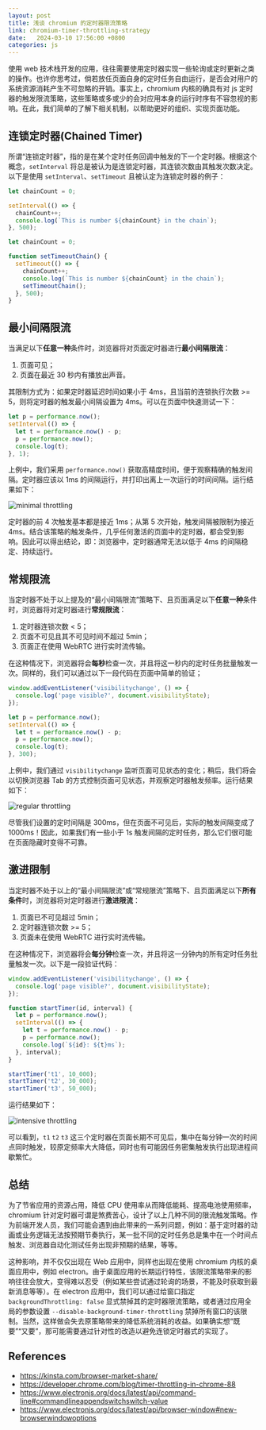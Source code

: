 ```yaml
---
layout: post
title: 浅谈 chromium 的定时器限流策略
link: chromium-timer-throttling-strategy
date:   2024-03-10 17:56:00 +0800
categories: js
---
```


使用 web 技术栈开发的应用，往往需要使用定时器实现一些轮询或定时更新之类的操作。也许你思考过，倘若放任页面自身的定时任务自由运行，是否会对用户的系统资源消耗产生不可忽略的开销。事实上，chromium 内核的确具有对 js 定时器的触发限流策略，这些策略或多或少的会对应用本身的运行时序有不容忽视的影响。在此，我们简单的了解下相关机制，以帮助更好的组织、实现页面功能。

## 连锁定时器(Chained Timer)

所谓“连锁定时器”，指的是在某个定时任务回调中触发的下一个定时器。根据这个概念，`setInterval` 将总是被认为是连锁定时器，其连锁次数由其触发次数决定。以下是使用 `setInterval`、`setTimeout` 且被认定为连锁定时器的例子：

```js
let chainCount = 0;

setInterval(() => {
  chainCount++;
  console.log(`This is number ${chainCount} in the chain`);
}, 500);
```

```js
let chainCount = 0;

function setTimeoutChain() {
  setTimeout(() => {
    chainCount++;
    console.log(`This is number ${chainCount} in the chain`);
    setTimeoutChain();
  }, 500);
}
```

## 最小间隔限流

当满足以下**任意一种**条件时，浏览器将对页面定时器进行**最小间隔限流**：

1. 页面可见；
2. 页面在最近 30 秒内有播放出声音。

其限制方式为：如果定时器延迟时间如果小于 4ms，且当前的连锁执行次数 >= 5，则将定时器的触发最小间隔设置为 4ms。可以在页面中快速测试一下：

```js
let p = performance.now();
setInterval(() => {
  let t = performance.now() - p;
  p = performance.now();
  console.log(t);
}, 1);
```

上例中，我们采用 `performance.now()` 获取高精度时间，便于观察精确的触发间隔。定时器应该以 1ms 的间隔运行，并打印出离上一次运行的时间间隔。运行结果如下：

![minimal throttling](/img/2024-03-10/chromium-timer-throttling-minimal.png)

定时器的前 4 次触发基本都是接近 1ms；从第 5 次开始，触发间隔被限制为接近 4ms。结合该策略的触发条件，几乎任何激活的页面中的定时器，都会受到影响。因此可以得出结论，即：浏览器中，定时器通常无法以低于 4ms 的间隔稳定、持续运行。

## 常规限流

当定时器不处于以上提及的“最小间隔限流”策略下、且页面满足以下**任意一种**条件时，浏览器将对定时器进行**常规限流**：

1. 定时器连锁次数 < 5；
2. 页面不可见且其不可见时间不超过 5min；
3. 页面正在使用 WebRTC 进行实时流传输。

在这种情况下，浏览器将会**每秒**检查一次，并且将这一秒内的定时任务批量触发一次。同样的，我们可以通过以下一段代码在页面中简单的验证；

```js
window.addEventListener('visibilitychange', () => {
  console.log('page visible?', document.visibilityState);
});

let p = performance.now();
setInterval(() => {
  let t = performance.now() - p;
  p = performance.now();
  console.log(t);
}, 300);
```

上例中，我们通过 `visibilitychange` 监听页面可见状态的变化；稍后，我们将会以切换浏览器 Tab 的方式控制页面可见状态，并观察定时器触发频率。运行结果如下：

![regular throttling](/img/2024-03-10/chromium-timer-throttling-regular.png)

尽管我们设置的定时间隔是 300ms，但在页面不可见后，实际的触发间隔变成了 1000ms！因此，如果我们有一些小于 1s 触发间隔的定时任务，那么它们很可能在页面隐藏时变得不可靠。

## 激进限制

当定时器不处于以上的“最小间隔限流”或“常规限流”策略下、且页面满足以下**所有条件**时，浏览器将对定时器进行**激进限流**：

1. 页面已不可见超过 5min；
2. 定时器连锁次数 >= 5；
3. 页面未在使用 WebRTC 进行实时流传输。

在这种情况下，浏览器将会**每分钟**检查一次，并且将这一分钟内的所有定时任务批量触发一次。以下是一段验证代码：

```js
window.addEventListener('visibilitychange', () => {
  console.log('page visible?', document.visibilityState);
});

function startTimer(id, interval) {
  let p = performance.now();
  setInterval(() => {
    let t = performance.now() - p;
    p = performance.now();
    console.log(`${id}: ${t}ms`);
  }, interval);
}

startTimer('t1', 10_000);
startTimer('t2', 30_000);
startTimer('t3', 50_000);
```

运行结果如下：

![intensive throttling](/img/2024-03-10/chromium-timer-throttling-intensive.png)

可以看到，`t1` `t2` `t3` 这三个定时器在页面长期不可见后，集中在每分钟一次的时间点同时触发，较原定频率大大降低，同时也有可能因任务密集触发执行出现进程间歇繁忙。

## 总结

为了节省应用的资源占用，降低 CPU 使用率从而降低能耗、提高电池使用频率，chromium 针对定时器可谓是煞费苦心，设计了以上几种不同的限流触发策略。作为前端开发人员，我们可能会遇到由此带来的一系列问题，例如：基于定时器的动画或业务逻辑无法按预期节奏执行，某一批不同的定时任务总是集中在一个时间点触发、浏览器自动化测试任务出现非预期的结果，等等。

这种影响，并不仅仅出现在 Web 应用中，同样也出现在使用 chromium 内核的桌面应用中，例如 electron。由于桌面应用的长期运行特性，该限流策略带来的影响往往会放大，变得难以忍受（例如某些尝试通过轮询的场景，不能及时获取到最新消息等等）。在 electron 应用中，我们可以通过给窗口指定 `backgroundThrottling: false` 显式禁掉其的定时器限流策略，或者通过应用全局的参数设置 `--disable-background-timer-throttling` 禁掉所有窗口的该限制。当然，这样做会失去原策略带来的降低系统消耗的收益。如果确实想“既要”“又要”，那可能需要通过针对性的改造以避免连锁定时器式的实现了。

## References

- <https://kinsta.com/browser-market-share/>
- <https://developer.chrome.com/blog/timer-throttling-in-chrome-88>
- <https://www.electronjs.org/docs/latest/api/command-line#commandlineappendswitchswitch-value>
- <https://www.electronjs.org/docs/latest/api/browser-window#new-browserwindowoptions>
